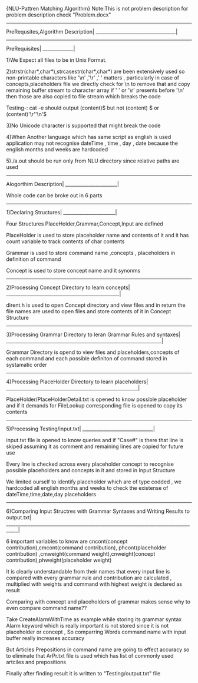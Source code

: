 {NLU-Pattren Matching Algorithm} Note:This is not problem description for problem description check "Problem.docx"

__________________________________
PreRequsites,Algorithm Description|
__________________________________|

_____________
PreRequisites|
_____________|

1)We Expect all files to be in Unix Format.

2)strstr(char*,char*),strcasestr(char*,char*) are been extensively used so non-printable characters like '\n' ,'\r' ,' ' matters , particularly in case of concepts,placeholders file we directly check for \n to remove that and copy remaining buffer stream to character array if ' ' or '\r' presents before '\n' then those are also copied to file stream which breaks the code 

Testing-: cat -e should output (content)$ but not (content) $ or (content)'\r''\n'$

3)No Unicode character is supported that might break the code

4)When Another language which has same script as english is used application may not recognise dateTime , time , day , date because the english months and weeks are hardcoded

5)./a.out should be run only from NLU directory since relative paths are used 
______________________
Alogorthim Description|
______________________|

Whole code can be broke out in 6 parts
______________________
1)Declaring Structures|
______________________| 

Four Structures PlaceHolder,Grammar,Concept,Input are defined 

PlaceHolder is used to store placeholder name and contents of it and it has count variable to track contents of char contents

Grammar is used to store command name ,concepts , placeholders in definition of command

Concept is used to store concept name and it synonms 
________________________________________________
2)Processing Concept Directory to learn concepts|
________________________________________________|

dirent.h is used to open Concept directory and view files and in return the file names are used to open files and store contents of it in Concept Structure

__________________________________________________________________
3)Processing Grammar Directory to leran Grammar Rules and syntaxes|
__________________________________________________________________|

Grammar Directory is opend to view files and placeholders,concepts of each command and each possible definiton of command stored in systamatic order

________________________________________________________
4)Processing PlaceHolder Directory to learn placeholders|
________________________________________________________|

PlaceHolder/PlaceHolderDetail.txt is opened to know possible placeholder and if it demands for FileLookup corresponding file is opened to copy its contents

______________________________
5)Processing Testing/input.txt|
______________________________|

input.txt file is opened to know queries and if "Case#" is there that line is skiped assuming it as comment and remaining lines are copied for future use

Every line is checked across every placeholder concept to recognise possible placeholders and concepts in it and stored in Input Structure

We limited ourself to identify placeholder which are of type codded , we hardcoded all english months and weeks to check the existense of dateTime,time,date,day placeholders

___________________________________________________________________________________
6)Comparing Input Structres with Grammar Syntaxes and Writing Results to output.txt|
___________________________________________________________________________________|

6 important variables to know are cncont(concept contribution),cmcont(command contribution), phcont(placeholder contribution) ,cmweight(command weight),cnweight(concept contribution),phweight(placeholder weight)

It is clearly understandable from their names that every input line is compared with every grammar rule and  contribution are calculated , multiplied with weights  and command with highest weight is declared as result

Comparing with concept and placeholders of grammar makes sense why to even compare command name??

Take CreateAlarmWithTime as example while storing its grammar syntax Alarm keyword which is really important is not stored since it is not placeholder or concept , So comparring Words command name with input buffer really increases accuracy

But Articles Prepositions in command name are going to effect accuracy so to eliminate that ArPr.txt file is used which has list of commonly used artciles and prepositions

Finally after finding result it is written to "Testing/output.txt" file




















